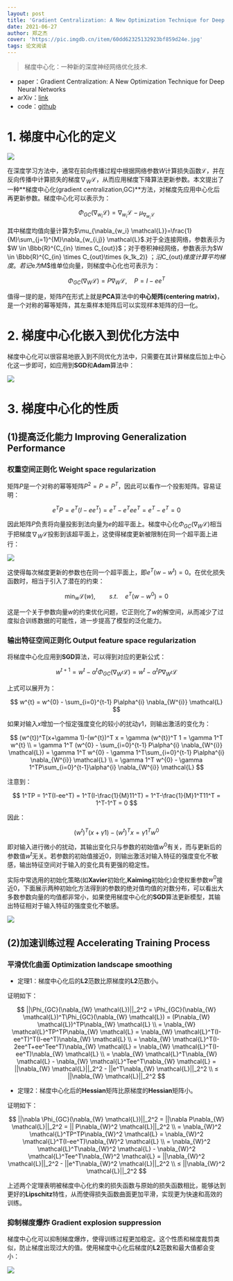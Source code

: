 ```yaml
---
layout: post
title: 'Gradient Centralization: A New Optimization Technique for Deep Neural Networks'
date: 2021-06-27
author: 郑之杰
cover: 'https://pic.imgdb.cn/item/60dd62325132923bf859d24e.jpg'
tags: 论文阅读
---
```


> 梯度中心化：一种新的深度神经网络优化技术.

- paper：Gradient Centralization: A New Optimization Technique for Deep Neural Networks
- arXiv：[link](https://arxiv.org/abs/2004.01461v1)
- code：[github](https://github.com/Yonghongwei/Gradient-Centralization)

# 1. 梯度中心化的定义

![](https://pic.imgdb.cn/item/60dd63e15132923bf868180c.jpg)

在深度学习方法中，通常在前向传播过程中根据网络参数$W$计算损失函数$\mathcal{L}$，并在反向传播中计算损失的梯度$\nabla_W \mathcal{L}$，从而应用梯度下降算法更新参数。本文提出了一种**梯度中心化(gradient centralization,GC)**方法，对梯度先应用中心化后再更新参数。梯度中心化可以表示为：

$$ \Phi_{GC}(\nabla_{w_i} \mathcal{L}) = \nabla_{w_i} \mathcal{L}-\mu_{\nabla_{w_i} \mathcal{L}} $$

其中梯度均值向量计算为$\mu_{\nabla_{w_i} \mathcal{L}}=\frac{1}{M}\sum_{j=1}^{M}\nabla_{w_{i,j}} \mathcal{L}$.对于全连接网络，参数表示为$W \in \Bbb{R}^{C_{in} \times C_{out}}$；对于卷积神经网络，参数表示为$W \in \Bbb{R}^{C_{in} \times C_{out}\times (k_1k_2)} $；沿$C_{out}$维度计算平均梯度。若记$e$为$M$维单位向量，则梯度中心化也可表示为：

$$ \Phi_{GC}(\nabla_{W} \mathcal{L}) = P\nabla_{W} \mathcal{L}, \quad P=I-ee^T $$

值得一提的是，矩阵$P$在形式上就是**PCA**算法中的**中心矩阵(centering matrix)**，是一个对称的幂等矩阵，其左乘样本矩阵后可以实现样本矩阵的归一化。

# 2. 梯度中心化嵌入到优化方法中
梯度中心化可以很容易地嵌入到不同优化方法中，只需要在其计算梯度后加上中心化这一步即可，如应用到**SGD**和**Adam**算法中：

![](https://pic.imgdb.cn/item/60dd68f75132923bf895acf7.jpg)

# 3. 梯度中心化的性质

## (1)提高泛化能力  Improving Generalization Performance

### 权重空间正则化 Weight space regularization
矩阵$P$是一个对称的幂等矩阵$P^2=P=P^T$，因此可以看作一个投影矩阵。容易证明：

$$ e^TP = e^T(I-ee^T) = e^T-e^Tee^T = e^T-e^T = 0 $$

因此矩阵$P$负责将向量投影到法向量为$e$的超平面上。梯度中心化$\Phi_{GC}(\nabla_{W} \mathcal{L})$相当于把梯度$\nabla_{W} \mathcal{L}$投影到该超平面上，这使得梯度更新被限制在同一个超平面上进行：

![](https://pic.imgdb.cn/item/60dd79395132923bf8152d60.jpg)

这使得每次梯度更新的参数也在同一个超平面上，即$e^T(w-w^t)=0$。在优化损失函数时，相当于引入了潜在的约束：

$$ \mathop{\min}_{w}\mathcal{L}(w), \qquad s.t. \quad e^T(w-w^0)=0 $$

这是一个关于参数向量$w$的约束优化问题，它正则化了$w$的解空间，从而减少了过度拟合训练数据的可能性，进一步提高了模型的泛化能力。

### 输出特征空间正则化 Output feature space regularization
将梯度中心化应用到**SGD**算法，可以得到对应的更新公式：

$$ w^{t+1} = w^{t} - \alpha^{t}\Phi_{GC}(\nabla_{W^{t}} \mathcal{L}) = w^{t} - \alpha^{t} P\nabla_{W^{t}} \mathcal{L} $$

上式可以展开为：

$$ w^{t} = w^{0} - \sum_{i=0}^{t-1} P\alpha^{i} \nabla_{W^{i}} \mathcal{L} $$

如果对输入$x$增加一个恒定强度变化的较小的扰动$\gamma 1$，则输出激活的变化为：

$$ (w^{t})^T(x+\gamma 1)-(w^{t})^T x = \gamma (w^{t})^T 1 = \gamma 1^T w^{t} \\ = \gamma 1^T (w^{0} - \sum_{i=0}^{t-1} P\alpha^{i} \nabla_{W^{i}} \mathcal{L}) = \gamma 1^T w^{0} - \gamma 1^T\sum_{i=0}^{t-1} P\alpha^{i} \nabla_{W^{i}} \mathcal{L} \\ = \gamma 1^T w^{0} - \gamma 1^TP\sum_{i=0}^{t-1}\alpha^{i} \nabla_{W^{i}} \mathcal{L}  $$

注意到：

$$ 1^TP = 1^T(I-ee^T) = 1^T(I-\frac{1}{M}11^T) = 1^T-\frac{1}{M}1^T11^T = 1^T-1^T = 0 $$

因此：

$$ (w^{t})^T(x+\gamma 1)-(w^{t})^T x = \gamma 1^T w^{0} $$

即对输入进行微小的扰动，其输出变化只与参数的初始值$w^{0}$有关，而与更新后的参数值$w^{t}$无关。若参数的初始值接近$0$，则输出激活对输入特征的强度变化不敏感，输出特征空间对于输入的变化具有更强的稳定性。

实际中常选用的初始化策略(如**Xavier**初始化,**Kaiming**初始化)会使权重参数$w^{0}$接近$0$，下面展示两种初始化方法得到的参数的绝对值均值的对数分布，可以看出大多数参数向量的均值都非常小，如果使用梯度中心化的**SGD**算法更新模型，其输出特征相对于输入特征的强度变化不敏感。

![](https://pic.imgdb.cn/item/60dd77f95132923bf80c4e01.jpg)

## (2)加速训练过程 Accelerating Training Process

### 平滑优化曲面 Optimization landscape smoothing
- 定理1：梯度中心化后的**L2**范数比原梯度的**L2**范数小。

证明如下：

$$ ||\Phi_{GC}(\nabla_{W} \mathcal{L})||_2^2 = \Phi_{GC}(\nabla_{W} \mathcal{L})^T\Phi_{GC}(\nabla_{W} \mathcal{L}) = (P\nabla_{W} \mathcal{L})^TP\nabla_{W} \mathcal{L} \\ = \nabla_{W} \mathcal{L}^TP^TP\nabla_{W} \mathcal{L} = \nabla_{W} \mathcal{L}^T(I-ee^T)^T(I-ee^T)\nabla_{W} \mathcal{L} \\ = \nabla_{W} \mathcal{L}^T(I-2ee^T+ee^Tee^T)\nabla_{W} \mathcal{L} = \nabla_{W} \mathcal{L}^T(I-ee^T)\nabla_{W} \mathcal{L} \\ = \nabla_{W} \mathcal{L}^T\nabla_{W} \mathcal{L} - \nabla_{W} \mathcal{L}^Tee^T\nabla_{W} \mathcal{L} = ||\nabla_{W} \mathcal{L}||_2^2 - ||e^T\nabla_{W} \mathcal{L}||_2^2 \\ ≤ ||\nabla_{W} \mathcal{L}||_2^2 $$

- 定理2：梯度中心化后的**Hessian**矩阵比原梯度的**Hessian**矩阵小。

证明如下：

$$ ||\nabla \Phi_{GC}(\nabla_{W} \mathcal{L})||_2^2 = ||\nabla P\nabla_{W} \mathcal{L}||_2^2 = || P\nabla_{W}^2 \mathcal{L}||_2^2 \\ = \nabla_{W}^2 \mathcal{L}^TP^TP\nabla_{W}^2 \mathcal{L} = \nabla_{W}^2 \mathcal{L}^T(I-ee^T)\nabla_{W}^2 \mathcal{L} \\ = \nabla_{W}^2 \mathcal{L}^T\nabla_{W}^2 \mathcal{L} - \nabla_{W}^2 \mathcal{L}^Tee^T\nabla_{W}^2 \mathcal{L}  = ||\nabla_{W}^2 \mathcal{L}||_2^2 - ||e^T\nabla_{W}^2 \mathcal{L}||_2^2 \\ ≤ ||\nabla_{W}^2 \mathcal{L}||_2^2 $$

上述两个定理表明被梯度中心化约束的损失函数与原始的损失函数相比，能够达到更好的**Lipschitz**特性，从而使得损失函数曲面更加平滑，实现更为快速和高效的训练。

### 抑制梯度爆炸 Gradient explosion suppression
梯度中心化可以抑制梯度爆炸，使得训练过程更加稳定。这个性质和梯度裁剪类似，防止梯度出现过大的值。使用梯度中心化后梯度的**L2**范数和最大值都会变小：

![](https://pic.imgdb.cn/item/60dd6a625132923bf8a1d458.jpg)

